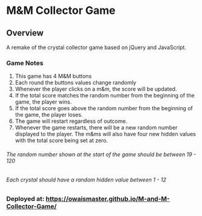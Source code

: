 # M&M Collector Game

## Overview
A remake of the crystal collector game based on jQuery and JavaScript.

### Game Notes
1. This game has 4 M&M buttons
2. Each round the buttons values change randomly
5. Whenever the player clicks on a m&m, the score will be updated.
6. If the total score matches the random number from the beginning of the game, the player wins.
4. If the total score goes above the random number from the beginning of the game, the player loses.
5. The game will restart regardless of outcome.
6. Whenever the game restarts, there will be a new random number displayed to the player. The m&ms will also have four new hidden values with the total score being set at zero.
###### The random number shown at the start of the game should be between 19 - 120

###### Each crystal should have a random hidden value between 1 - 12

### Deployed at: https://owaismaster.github.io/M-and-M-Collector-Game/
